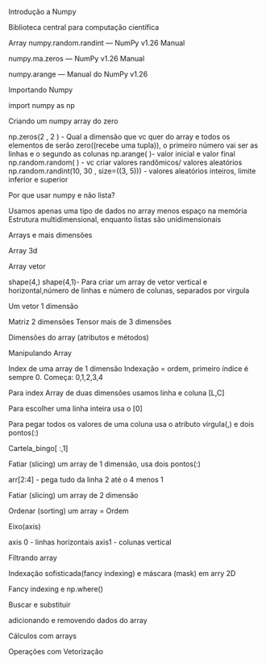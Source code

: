 Introdução a Numpy

Biblioteca central para computação científica 

Array
numpy.random.randint — NumPy v1.26 Manual

numpy.ma.zeros — NumPy v1.26 Manual

numpy.arange — Manual do NumPy v1.26

Importando Numpy

import numpy as np

Criando um numpy array do zero

np.zeros(2 , 2 ) - Qual a dimensão que vc quer do array e todos os elementos de serão zero((recebe uma tupla)), o primeiro número vai ser as linhas e o segundo as colunas
np.arange( )- valor inicial e valor final
np.random.random( ) - vc criar valores randômicos/ valores aleatórios
np.random.randint(10, 30 , size=((3, 5))) - valores aleatórios inteiros, limite inferior e superior


Por que usar numpy e não lista?

Usamos apenas uma tipo de dados no array
menos espaço na memória
Estrutura multidimensional, enquanto listas são unidimensionais

Arrays e mais dimensões 

Array 3d

Array vetor

shape(4,)
shape(4,1)- Para criar um array de vetor vertical e horizontal,número de linhas e número de colunas, separados por virgula

Um vetor 1 dimensão 

Matriz 2 dimensões
Tensor mais de 3 dimensões

Dimensões do array (atributos e métodos)


Manipulando Array

Index de uma array de 1 dimensão
Indexação = ordem, primeiro índice é sempre 0.
Começa: 0,1,2,3,4

Para index Array de duas dimensões usamos linha e coluna [L,C]

Para escolher uma linha inteira usa o [0]

Para pegar todos os valores de uma coluna usa o atributo vírgula(,) e dois pontos(:)

Cartela_bingo[ :,1]

Fatiar (slicing) um array de 1 dimensão, usa dois pontos(:) 

arr[2:4] - pega tudo da linha 2 até o 4 menos 1

Fatiar (slicing) um array de 2 dimensão

Ordenar (sorting) um array = Ordem

Eixo(axis)

axis 0 - linhas horizontais
axis1 - colunas vertical

Filtrando array


Indexação sofisticada(fancy indexing) e máscara (mask) em arry 2D

Fancy indexing e np.where()

Buscar e substituir

adicionando e removendo dados do array

Cálculos com arrays

Operações com Vetorização 
